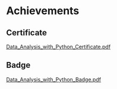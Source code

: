 

# Achievements
## Certificate
[Data_Analysis_with_Python_Certificate.pdf](https://prod-files-secure.s3.us-west-2.amazonaws.com/03e82b26-cccb-4906-bb56-adabcbdc0655/1aa3a050-2338-4a85-85d5-899bad17a31c/Data_Analysis_with_Python_Certificate.pdf?X-Amz-Algorithm=AWS4-HMAC-SHA256&X-Amz-Content-Sha256=UNSIGNED-PAYLOAD&X-Amz-Credential=ASIAZI2LB466XENO2OZA%2F20250201%2Fus-west-2%2Fs3%2Faws4_request&X-Amz-Date=20250201T221427Z&X-Amz-Expires=3600&X-Amz-Security-Token=IQoJb3JpZ2luX2VjENb%2F%2F%2F%2F%2F%2F%2F%2F%2F%2FwEaCXVzLXdlc3QtMiJHMEUCIFd0l%2FY0JgX28mUXvS4WBJkoXbrZ4rCM1ODHZxtZU5dCAiEApGYxoocQ6ShxUjjJqQN2adZrp0qLzqG3%2BAB%2FMvlJbiQqiAQI3%2F%2F%2F%2F%2F%2F%2F%2F%2F%2F%2FARAAGgw2Mzc0MjMxODM4MDUiDAdrNMbokv4jzDEJByrcA6RZ7D7NpmiS3RIL4k83WoHd6rCCICOO%2Fw3pjqJLLmmWDN8BVGbuQMTk4wMGU2U2iTcaUom5wkXYeFpigbS%2BqD0Xpb5o4xYLYXxtXJNhgeicKWKNBArVqgrrVUqgKRj9G8Owb9DKIdMbZ%2Bj6EG0n7WXmBmMP7vbLVY6c1OegiyF3sdGFe36%2BNpuYaViYVP6124AR6uYeJe%2B1A4%2F0g4N%2FQfFXkLB3AqXwX2RYk12DXXul41l6fBMJujlV3mF6ilZlBQy2HCpSmTYZmPabDbFSilCFvpfPNgIKjdyOCpGhdV8A8It16wqj849kIiyNful%2Bmq8f0xLfk3zwFYfkdfvYuBT5Y0Ckv%2BTG%2BnS8wgT7QhkX1H5XLrbsEzvnZHm56OTTjDkEWGtRcOXETwRPw95AI%2FsPrSPlXiRJXx0Aclxv1nhAACwcFmNSpAcCz7k2FccaygJMoaCjWfkFRbS7b6IXCHOqZhv%2F13wm4V%2FxKB82pNTaDvWVLB40CIxKCLfbdP1u%2B6xjU%2Fi2IhKzidnhKZWMkK70NvJVdVQrKeJrpCKfVWD0eBF0X%2B0nEdCbu1z1MvdorwlrHY0HJa54pMbwdrHby3bOKA18256wKr2pPGlD5flbBUexo5qxqol1BYq4MPSw%2BrwGOqUBd8eAnuklXfuY6bjZMZ3gnsd%2BDt%2FOHxX5HGjKXXqCGIcfqYZ%2FlLKoMzMVa5JZGTrLbJ8wYfY%2BpG40wlrN4vs2cVO0%2FYTkRVqnuTfeehjlcE8RPaYeofNsaTC9Ras4uiTNxqQiYOpqbh8%2B7VSsrwlnwvKP8AMx348NZCpIWveU8iRULLy4XPeuRo%2BDH2bdH14WgTGVociheOGfCcuiei5oFX2oy5ot&X-Amz-Signature=eefdff38faa529a5f05576d028927ca0dd2eab0979cbbae41dadda8269ec5db1&X-Amz-SignedHeaders=host&x-id=GetObject)
## Badge
[Data_Analysis_with_Python_Badge.pdf](https://prod-files-secure.s3.us-west-2.amazonaws.com/03e82b26-cccb-4906-bb56-adabcbdc0655/4fa9bcf8-b584-40dd-8775-c0bfadf6a6f0/Data_Analysis_with_Python_Badge.pdf?X-Amz-Algorithm=AWS4-HMAC-SHA256&X-Amz-Content-Sha256=UNSIGNED-PAYLOAD&X-Amz-Credential=ASIAZI2LB466XENO2OZA%2F20250201%2Fus-west-2%2Fs3%2Faws4_request&X-Amz-Date=20250201T221427Z&X-Amz-Expires=3600&X-Amz-Security-Token=IQoJb3JpZ2luX2VjENb%2F%2F%2F%2F%2F%2F%2F%2F%2F%2FwEaCXVzLXdlc3QtMiJHMEUCIFd0l%2FY0JgX28mUXvS4WBJkoXbrZ4rCM1ODHZxtZU5dCAiEApGYxoocQ6ShxUjjJqQN2adZrp0qLzqG3%2BAB%2FMvlJbiQqiAQI3%2F%2F%2F%2F%2F%2F%2F%2F%2F%2F%2FARAAGgw2Mzc0MjMxODM4MDUiDAdrNMbokv4jzDEJByrcA6RZ7D7NpmiS3RIL4k83WoHd6rCCICOO%2Fw3pjqJLLmmWDN8BVGbuQMTk4wMGU2U2iTcaUom5wkXYeFpigbS%2BqD0Xpb5o4xYLYXxtXJNhgeicKWKNBArVqgrrVUqgKRj9G8Owb9DKIdMbZ%2Bj6EG0n7WXmBmMP7vbLVY6c1OegiyF3sdGFe36%2BNpuYaViYVP6124AR6uYeJe%2B1A4%2F0g4N%2FQfFXkLB3AqXwX2RYk12DXXul41l6fBMJujlV3mF6ilZlBQy2HCpSmTYZmPabDbFSilCFvpfPNgIKjdyOCpGhdV8A8It16wqj849kIiyNful%2Bmq8f0xLfk3zwFYfkdfvYuBT5Y0Ckv%2BTG%2BnS8wgT7QhkX1H5XLrbsEzvnZHm56OTTjDkEWGtRcOXETwRPw95AI%2FsPrSPlXiRJXx0Aclxv1nhAACwcFmNSpAcCz7k2FccaygJMoaCjWfkFRbS7b6IXCHOqZhv%2F13wm4V%2FxKB82pNTaDvWVLB40CIxKCLfbdP1u%2B6xjU%2Fi2IhKzidnhKZWMkK70NvJVdVQrKeJrpCKfVWD0eBF0X%2B0nEdCbu1z1MvdorwlrHY0HJa54pMbwdrHby3bOKA18256wKr2pPGlD5flbBUexo5qxqol1BYq4MPSw%2BrwGOqUBd8eAnuklXfuY6bjZMZ3gnsd%2BDt%2FOHxX5HGjKXXqCGIcfqYZ%2FlLKoMzMVa5JZGTrLbJ8wYfY%2BpG40wlrN4vs2cVO0%2FYTkRVqnuTfeehjlcE8RPaYeofNsaTC9Ras4uiTNxqQiYOpqbh8%2B7VSsrwlnwvKP8AMx348NZCpIWveU8iRULLy4XPeuRo%2BDH2bdH14WgTGVociheOGfCcuiei5oFX2oy5ot&X-Amz-Signature=9e9708cff088acab806a9b1352286ffe2a59ba7a1d70ede062ca9fbdeff297e9&X-Amz-SignedHeaders=host&x-id=GetObject)
